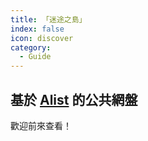 ```yaml
---
title: 「迷途之島」
index: false
icon: discover
category:
  - Guide
---
```


## 基於 [Alist](https://alist.nn.ci/) 的公共網盤

歡迎前來查看！